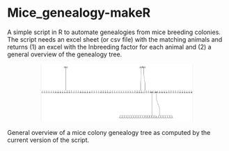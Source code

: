 # Mice_genealogy-makeR
A simple script in R to automate genealogies from mice breeding colonies. The script needs an excel sheet (or csv file) with the matching animals and returns (1) an excel with the Inbreeding factor for each animal and (2) a general overview of the genealogy tree. 

<p align="center">
  <img src=https://github.com/adrianvillalba/Mice_genealogy-makeR/blob/master/Captura.PNG width="350"/>
</p>


General overview of a mice colony genealogy tree as computed by the current version of the script. 
